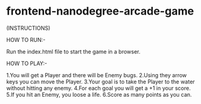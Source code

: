 frontend-nanodegree-arcade-game
===============================

(INSTRUCTIONS)

HOW TO RUN:-

Run the index.html file to start the game in a browser.

HOW TO PLAY:-

1.You will get a Player and there will be Enemy bugs.
2.Using they arrow keys you can move the Player.
3.Your goal is to take the Player to the water without hitting any enemy.
4.For each goal you will get a +1 in your score.
5.If you hit an Enemy, you loose a life.
6.Score as many points as you can.
